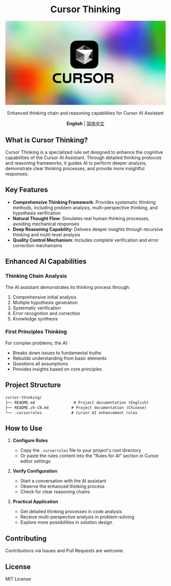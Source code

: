 <div align='center'>
<h1>Cursor Thinking</h1>
<img src='docs/README.assets/cursor-ai-logo.png' alt='Cursor AI Logo' width='1080'/>

Enhanced thinking chain and reasoning capabilities for Cursor AI Assistant

</div>

<div align='center'>
<b>English</b> | <a href="README.zh-CN.md">简体中文</a>
</div>

## What is Cursor Thinking?

Cursor Thinking is a specialized rule set designed to enhance the cognitive capabilities of the Cursor AI Assistant. Through detailed thinking protocols and reasoning frameworks, it guides AI to perform deeper analysis, demonstrate clear thinking processes, and provide more insightful responses.

## Key Features

- **Comprehensive Thinking Framework**: Provides systematic thinking methods, including problem analysis, multi-perspective thinking, and hypothesis verification
- **Natural Thought Flow**: Simulates real human thinking processes, avoiding mechanical responses
- **Deep Reasoning Capability**: Delivers deeper insights through recursive thinking and multi-level analysis
- **Quality Control Mechanism**: Includes complete verification and error correction mechanisms

## Enhanced AI Capabilities

### Thinking Chain Analysis
The AI assistant demonstrates its thinking process through:
1. Comprehensive initial analysis
2. Multiple hypothesis generation
3. Systematic verification
4. Error recognition and correction
5. Knowledge synthesis

### First Principles Thinking
For complex problems, the AI:
- Breaks down issues to fundamental truths
- Rebuilds understanding from basic elements
- Questions all assumptions
- Provides insights based on core principles

## Project Structure

```
cursor-thinking/
├── README.md                 # Project documentation (English)
├── README.zh-CN.md          # Project documentation (Chinese)
└── .cursorrules             # Cursor AI enhancement rules
```

## How to Use

1. **Configure Rules**
   - Copy the `.cursorrules` file to your project's root directory
   - Or paste the rules content into the "Rules for AI" section in Cursor editor settings

2. **Verify Configuration**
   - Start a conversation with the AI assistant
   - Observe the enhanced thinking process
   - Check for clear reasoning chains

3. **Practical Application**
   - Get detailed thinking processes in code analysis
   - Receive multi-perspective analysis in problem-solving
   - Explore more possibilities in solution design

## Contributing

Contributions via Issues and Pull Requests are welcome.

## License

MIT License 
